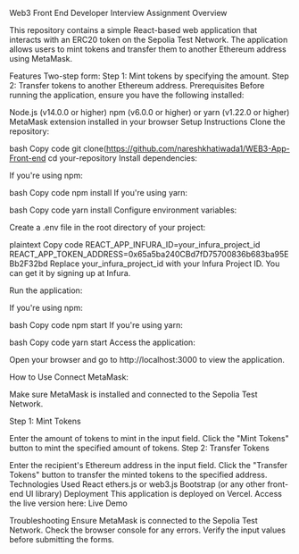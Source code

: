 Web3 Front End Developer Interview Assignment
Overview

This repository contains a simple React-based web application that interacts with an ERC20 token on the Sepolia Test Network. The application allows users to mint tokens and transfer them to another Ethereum address using MetaMask.

Features
Two-step form:
Step 1: Mint tokens by specifying the amount.
Step 2: Transfer tokens to another Ethereum address.
Prerequisites
Before running the application, ensure you have the following installed:

Node.js (v14.0.0 or higher)
npm (v6.0.0 or higher) or yarn (v1.22.0 or higher)
MetaMask extension installed in your browser
Setup Instructions
Clone the repository:

bash
Copy code
git clone(https://github.com/nareshkhatiwada1/WEB3-App-Front-end
cd your-repository
Install dependencies:

If you're using npm:

bash
Copy code
npm install
If you're using yarn:

bash
Copy code
yarn install
Configure environment variables:

Create a .env file in the root directory of your project:

plaintext
Copy code
REACT_APP_INFURA_ID=your_infura_project_id
REACT_APP_TOKEN_ADDRESS=0x65a5ba240CBd7fD75700836b683ba95EBb2F32bd
Replace your_infura_project_id with your Infura Project ID. You can get it by signing up at Infura.

Run the application:

If you're using npm:

bash
Copy code
npm start
If you're using yarn:

bash
Copy code
yarn start
Access the application:

Open your browser and go to http://localhost:3000 to view the application.

How to Use
Connect MetaMask:

Make sure MetaMask is installed and connected to the Sepolia Test Network.

Step 1: Mint Tokens

Enter the amount of tokens to mint in the input field.
Click the "Mint Tokens" button to mint the specified amount of tokens.
Step 2: Transfer Tokens

Enter the recipient's Ethereum address in the input field.
Click the "Transfer Tokens" button to transfer the minted tokens to the specified address.
Technologies Used
React
ethers.js or web3.js
Bootstrap (or any other front-end UI library)
Deployment
This application is deployed on Vercel. Access the live version here: Live Demo

Troubleshooting
Ensure MetaMask is connected to the Sepolia Test Network.
Check the browser console for any errors.
Verify the input values before submitting the forms.
